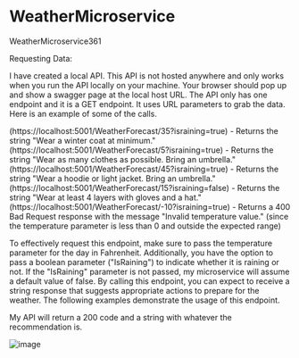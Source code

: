 # WeatherMicroservice
WeatherMicroservice361

Requesting Data: 

I have created a local API. This API is not hosted anywhere and only works when you run the API locally on your machine. Your browser should pop up and show a swagger page at the local host URL. The API only has one endpoint and it is a GET endpoint. It uses URL parameters to grab the data. Here is an example of some of the calls. 

(https://localhost:5001/WeatherForecast/35?israining=true) - Returns the string "Wear a winter coat at minimum."
(https://localhost:5001/WeatherForecast/5?israining=true) - Returns the string "Wear as many clothes as possible. Bring an umbrella."
(https://localhost:5001/WeatherForecast/45?israining=true) - Returns the string "Wear a hoodie or light jacket. Bring an umbrella."
(https://localhost:5001/WeatherForecast/15?israining=false) - Returns the string "Wear at least 4 layers with gloves and a hat."
(https://localhost:5001/WeatherForecast/-10?israining=true) - Returns a 400 Bad Request response with the message "Invalid temperature value." (since the temperature parameter is less than 0 and outside the expected range)

To effectively request this endpoint, make sure to pass the temperature parameter for the day in Fahrenheit. Additionally, you have the option to pass a boolean parameter ("IsRaining") to indicate whether it is raining or not. If the "IsRaining" parameter is not passed, my microservice will assume a default value of false. By calling this endpoint, you can expect to receive a string response that suggests appropriate actions to prepare for the weather. The following examples demonstrate the usage of this endpoint.

My API will return a 200 code and a string with whatever the recommendation is. 



![image](https://github.com/Afarhat19/WeatherMicroservice/assets/68794174/e475c477-1ec1-4cd5-9eb8-8e5020bb415e)


